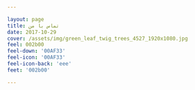 ```yaml
---

layout: page
title: تماس با من
date: 2017-10-29    
cover: /assets/img/green_leaf_twig_trees_4527_1920x1080.jpg
feel: 002b00
feel-down: '00AF33'
feel-icon: '00AF33'
feel-icon-back: 'eee'
feet: '002b00'

---
```

